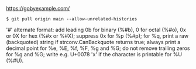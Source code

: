 https://gobyexample.com/

```
$ git pull origin main --allow-unrelated-histories
```

'#'	alternate format: add leading 0b for binary (%#b), 0 for octal (%#o),
	0x or 0X for hex (%#x or %#X); suppress 0x for %p (%#p);
	for %q, print a raw (backquoted) string if strconv.CanBackquote
	returns true;
	always print a decimal point for %e, %E, %f, %F, %g and %G;
	do not remove trailing zeros for %g and %G;
	write e.g. U+0078 'x' if the character is printable for %U (%#U).

